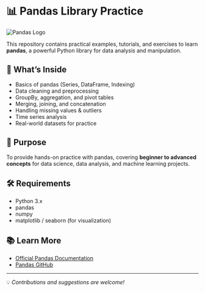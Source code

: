 # 📊 Pandas Library Practice

![Pandas Logo](https://pandas.pydata.org/static/img/pandas_white.svg)

This repository contains practical examples, tutorials, and exercises to learn **pandas**, a powerful Python library for data analysis and manipulation.  

## 🚀 What’s Inside
- Basics of pandas (Series, DataFrame, Indexing)
- Data cleaning and preprocessing
- GroupBy, aggregation, and pivot tables
- Merging, joining, and concatenation
- Handling missing values & outliers
- Time series analysis
- Real-world datasets for practice

## 🎯 Purpose
To provide hands-on practice with pandas, covering **beginner to advanced concepts** for data science, data analysis, and machine learning projects.  

## 🛠️ Requirements
- Python 3.x  
- pandas  
- numpy  
- matplotlib / seaborn (for visualization)  

## 📚 Learn More
- [Official Pandas Documentation](https://pandas.pydata.org/docs/)  
- [Pandas GitHub](https://github.com/pandas-dev/pandas)  

---
💡 *Contributions and suggestions are welcome!*
